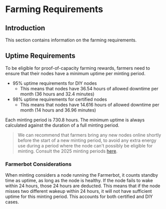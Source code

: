 <h1> Farming Requirements </h1>



## Introduction

This section contains information on the farming requirements.

## Uptime Requirements

To be eligible for proof-of-capacity farming rewards, farmers need to ensure that their nodes have a minimum uptime per minting period. 

- 95% uptime requirements for DIY nodes
  - This means that nodes have 36.54 hours of allowed downtime per month (36 hours and 32.4 minutes)
- 98% uptime requirements for certified nodes
  - This means that nodes have 14.616 hours of allowed downtime per month (14 hours and 36.96 minutes)

Each minting period is 730.8 hours. The minimum uptime is always calculated against the duration of a full minting period. 

> We can recommend that farmers bring any new nodes online shortly before the start of a new minting period, to avoid any extra energy use during a period where the node can't possibly be eligible for minting. Consult the 2025 minting periods [here](./farming_optimization/minting_periods.md#2025-minting-periods).

### Farmerbot Considerations

When minting considers a node running the Farmerbot, it counts standby time as uptime, as long as the node is healthy. If the node fails to wake within 24 hours, those 24 hours are deducted. This means that if the node misses two different wakeup within 24 hours, it will not have sufficient uptime for this minting period. This accounts for both certified and DIY cases.